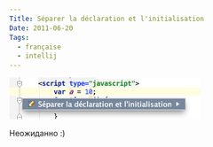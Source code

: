 ```yaml
---
Title: Séparer la déclaration et l'initialisation
Date: 2011-06-20
Tags:
  - française
  - intellij
---
```


![francaise_idea.png](images/francaise_idea.png)

Неожиданно :)